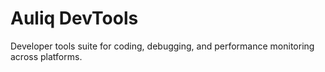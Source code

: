 # Auliq DevTools
Developer tools suite for coding, debugging, and performance monitoring across platforms.
